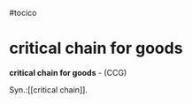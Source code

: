 #tocico

# critical chain for goods

<b>critical chain for goods</b> - (CCG)



Syn.:[[critical chain]].



